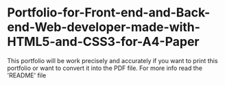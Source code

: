 # Portfolio-for-Front-end-and-Back-end-Web-developer-made-with-HTML5-and-CSS3-for-A4-Paper
This portfolio will be work precisely and accurately if you want to print this portfolio or want to convert it into the PDF file. For more info read the 'README' file
